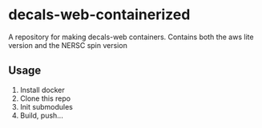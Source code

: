# decals-web-containerized

A repository for making decals-web containers.
Contains both the aws lite version and the NERSC spin version

## Usage
1. Install docker
2. Clone this repo
3. Init submodules
4. Build, push...
